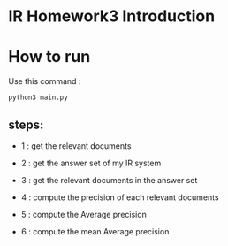 # IR Homework3 Introduction

# How to run
Use this command :
```
python3 main.py
```

## steps:
+ 1 : get the relevant documents

+ 2 : get the answer set of my IR system

+ 3 : get the relevant documents in the answer set

+ 4 : compute the precision of each relevant documents

+ 5 : compute the Average precision

+ 6 :  compute the mean Average precision
